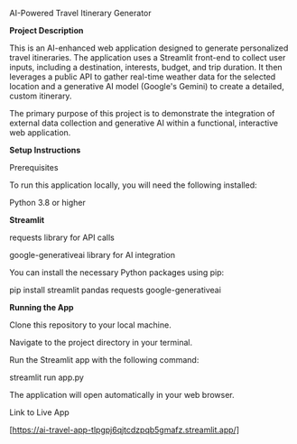 AI-Powered Travel Itinerary Generator



**Project Description**

This is an AI-enhanced web application designed to generate personalized travel itineraries. The application uses a Streamlit front-end to collect user inputs, including a destination, interests, budget, and trip duration. It then leverages a public API to gather real-time weather data for the selected location and a generative AI model (Google's Gemini) to create a detailed, custom itinerary.



The primary purpose of this project is to demonstrate the integration of external data collection and generative AI within a functional, interactive web application.



**Setup Instructions**

Prerequisites

To run this application locally, you will need the following installed:



Python 3.8 or higher



**Streamlit**



requests library for API calls



google-generativeai library for AI integration



You can install the necessary Python packages using pip:



pip install streamlit pandas requests google-generativeai



**Running the App**

Clone this repository to your local machine.



Navigate to the project directory in your terminal.



Run the Streamlit app with the following command:



streamlit run app.py



The application will open automatically in your web browser.



Link to Live App

[https://ai-travel-app-tlpgpj6qjtcdzpqb5gmafz.streamlit.app/]



